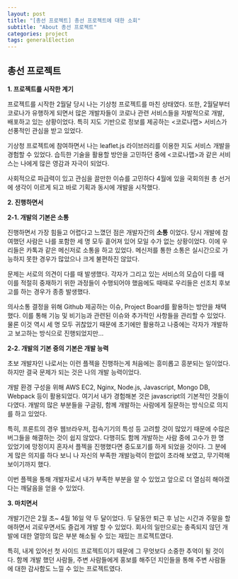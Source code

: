 ```yaml
---
layout: post
title: "[총선 프로젝트] 총선 프로젝트에 대한 소회"
subtitle: "About 총선 프로젝트"
categories: project
tags: generalElection
---
```


## 총선 프로젝트

**1. 프로젝트를 시작한 계기**

프로젝트를 시작한 2월달 당시 나는 기상청 프로젝트를 마친 상태였다. 또한, 2월달부터 코로나가 유행하게 되면서 많은 개발자들이 코로나 관련 서비스들을 자발적으로 개발, 배포하고 있는 상황이었다. 특히 지도 기반으로 정보를 제공하는 <코로나맵> 서비스가 선풍적인 관심을 받고 있었다.

기상청 프로젝트에 참여하면서 나는 leaflet.js 라이브러리를 이용한 지도 서비스 개발을 경험할 수 있었다. 습득한 기술을 활용할 방안을 고민하던 중에 <코로나맵>과 같은 서비스는 나에게 많은 영감과 자극이 되었다.

사회적으로 파급력이 있고 관심을 끌만한 이슈를 고민하다 4월에 있을 국회의원 총 선거에 생각이 이르게 되고 바로 기획과 동시에 개발을 시작했다.

**2. 진행하면서**

**2-1. 개발의 기본은 소통**

진행하면서 가장 힘들고 어렵다고 느꼈던 점은 개발자간의 **소통** 이었다. 당시 개발에 참여했던 사람은 나를 포함한 세 명 모두 흩어져 있어 모일 수가 없는 상황이었다. 이에 우리들은 카톡과 같은 메신저로 소통을 하고 있었다. 메신저를 통한 소통은 실시간으로 가능하지 못한 경우가 많았으나 크게 불편하진 않았다.

문제는 서로의 의견이 다를 때 발생했다. 각자가 그리고 있는 서비스의 모습이 다를 때 이를 적절히 중재하기 위한 과정들이 수행되어야 했음에도 때때로 우리들은 선조치 후보고를 하는 경우가 종종 발생했다.

의사소통 결정을 위해 Github 제공하는 이슈, Project Board를 활용하는 방안을 채택했다. 이를 통해 기능 및 비기능과 관련된 이슈와 추가적인 사항들을 관리할 수 있었다. 물론 이것 역시 세 명 모두 귀찮았기 때문에 초기에만 활용하고 나중에는 각자가 개발하고 보고하는 방식으로 진행되었지만...

**2-2. 개발의 기본 중의 기본은 개발 능력**

초보 개발자인 나로서는 이런 플젝을 진행하는게 처음에는 흥미롭고 흥분되는 일이었다. 하지만 결국 문제가 되는 것은 나의 개발 능력이었다.

개발 환경 구성을 위해 AWS EC2, Nginx, Node.js, Javascript, Mongo DB, Webpack 등이 활용되었다. 여기서 내가 경험해본 것은 javascript의 기본적인 것들이 다였다. 개발의 많은 부분들을 구글링, 함께 개발하는 사람에게 질문하는 방식으로 의지를 하고 있었다.

특히, 프론트의 경우 웹브라우저, 접속기기의 특성 등 고려할 것이 많았기 때문에 수많은 버그들을 해결하는 것이 쉽지 않았다.
다행히도 함께 개발하는 사람 중에 고수가 한 명 있었기에 망정이지 혼자서 플젝을 진행했다면 중도포기를 하게 되었을 것이다. 그 분에게 많은 의지를 하다 보니 나 자신의 부족한 개발능력이 한없이 초라해 보였고, 무기력해보이기까지 했다.

이번 플젝을 통해 개발자로서 내가 부족한 부분을 알 수 있었고 앞으로 더 열심히 해야겠다는 깨달음을 얻을 수 있었다.

**3. 마치면서**

개발기간은 2월 초~ 4월 16일 약 두 달이었다. 두 달동안 퇴근 후 남는 시간과 주말을 할애하면서 괴로우면서도 즐겁게 개발 할 수 있었다. 회사의 일만으로는 충족되지 않던 개발에 대한 열망의 많은 부분 해소될 수 있는 재밌는 프로젝트였다.

특히, 내게 있어선 첫 사이드 프로젝트이기 때문에 그 무엇보다 소중한 추억이 될 것이다. 함께 개발 했던 사람들, 주변 사람들에게 홍보를 해주던 지인들을 통해 주변 사람들에 대한 감사함도 느낄 수 있는 프로젝트였다.